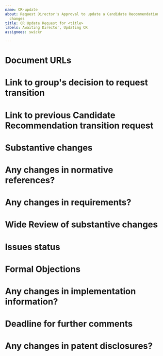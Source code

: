 ```yaml
---
name: CR-update
about: Request Director's Approval to update a Candidate Recommendation with substantive
  changes
title: CR Update Request for <title>
labels: Awaiting Director, Updating CR
assignees: swickr

---
```


# Document URLs

# Link to group's decision to request transition

# Link to previous Candidate Recommendation transition request

# Substantive changes

# Any changes in normative references?

# Any changes in requirements?

# Wide Review of substantive changes

# Issues status

# Formal Objections

# Any changes in implementation information?

# Deadline for further comments

# Any changes in patent disclosures?
